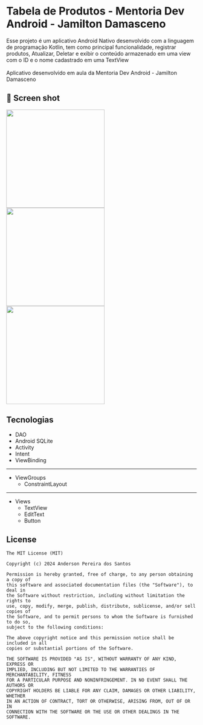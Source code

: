 # Tabela de Produtos - Mentoria Dev Android - Jamilton Damasceno

Esse projeto é um aplicativo Android Nativo desenvolvido com a linguagem de programação Kotlin, tem como principal funcionalidade, registrar produtos, Atualizar, Deletar e exibir o conteúdo armazenado em uma view com o ID e o nome cadastrado em uma TextView
<br><br>
Aplicativo desenvolvido em aula da Mentoria Dev Android - Jamilton Damasceno

## :camera_flash: Screen shot


<img src="https://github.com/user-attachments/assets/72576454-fa55-46cc-b7dc-869525382ab8" width="260">
<img src="https://github.com/user-attachments/assets/737b800f-74f1-4356-9e5f-60a5a7b62e05" width="260">
<img src="https://github.com/user-attachments/assets/7fb8eb15-41b1-46d7-9869-0ce3fe4c23d2" width="260">






## Tecnologias
- DAO
- Android SQLite
- Activity
- Intent
- ViewBinding
-----------------------------
- ViewGroups
   - ConstraintLayout
-----------------------------     
- Views
  - TextView
  - EditText
  - Button


## License
```
The MIT License (MIT)

Copyright (c) 2024 Anderson Pereira dos Santos

Permission is hereby granted, free of charge, to any person obtaining a copy of
this software and associated documentation files (the "Software"), to deal in
the Software without restriction, including without limitation the rights to
use, copy, modify, merge, publish, distribute, sublicense, and/or sell copies of
the Software, and to permit persons to whom the Software is furnished to do so,
subject to the following conditions:

The above copyright notice and this permission notice shall be included in all
copies or substantial portions of the Software.

THE SOFTWARE IS PROVIDED "AS IS", WITHOUT WARRANTY OF ANY KIND, EXPRESS OR
IMPLIED, INCLUDING BUT NOT LIMITED TO THE WARRANTIES OF MERCHANTABILITY, FITNESS
FOR A PARTICULAR PURPOSE AND NONINFRINGEMENT. IN NO EVENT SHALL THE AUTHORS OR
COPYRIGHT HOLDERS BE LIABLE FOR ANY CLAIM, DAMAGES OR OTHER LIABILITY, WHETHER
IN AN ACTION OF CONTRACT, TORT OR OTHERWISE, ARISING FROM, OUT OF OR IN
CONNECTION WITH THE SOFTWARE OR THE USE OR OTHER DEALINGS IN THE SOFTWARE.
```
